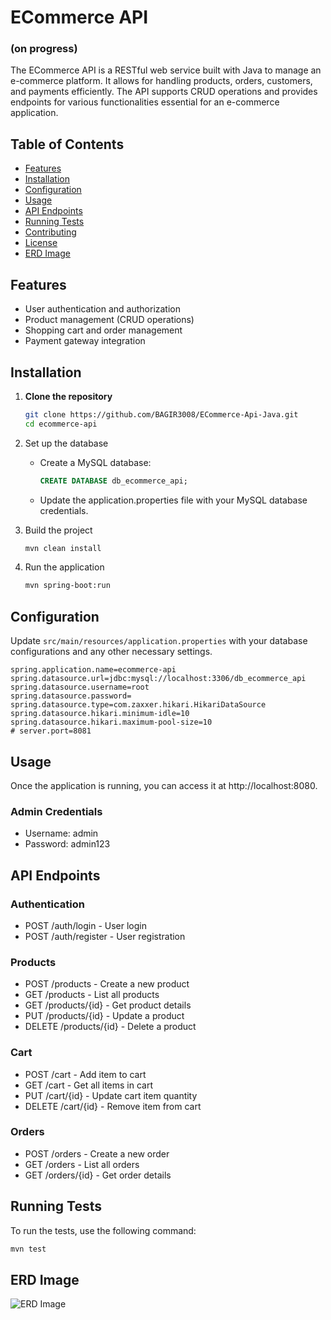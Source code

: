 # ECommerce API
### (on progress)

The ECommerce API is a RESTful web service built with Java to manage an e-commerce platform. It allows for handling products, orders, customers, and payments efficiently. The API supports CRUD operations and provides endpoints for various functionalities essential for an e-commerce application.

## Table of Contents

- [Features](#features)
- [Installation](#installation)
- [Configuration](#configuration)
- [Usage](#usage)
- [API Endpoints](#api-endpoints)
- [Running Tests](#running-tests)
- [Contributing](#contributing)
- [License](#license)
- [ERD Image](#erd-image)

## Features

- User authentication and authorization
- Product management (CRUD operations)
- Shopping cart and order management
- Payment gateway integration

## Installation

1. **Clone the repository**
   ```bash
   git clone https://github.com/BAGIR3008/ECommerce-Api-Java.git
   cd ecommerce-api
   ```

2. Set up the database
   - Create a MySQL database:
      ```sql
      CREATE DATABASE db_ecommerce_api;
      ```
   - Update the application.properties file with your MySQL database credentials.

3. Build the project
   ```bash
   mvn clean install
   ```

4. Run the application
   ```bash
   mvn spring-boot:run
   ```

## Configuration
Update `src/main/resources/application.properties` with your database configurations and any other necessary settings.

```properties
spring.application.name=ecommerce-api
spring.datasource.url=jdbc:mysql://localhost:3306/db_ecommerce_api
spring.datasource.username=root
spring.datasource.password=
spring.datasource.type=com.zaxxer.hikari.HikariDataSource
spring.datasource.hikari.minimum-idle=10
spring.datasource.hikari.maximum-pool-size=10
# server.port=8081
```

## Usage
Once the application is running, you can access it at http://localhost:8080.

### Admin Credentials
- Username: admin
- Password: admin123

## API Endpoints
### Authentication
- POST /auth/login - User login
- POST /auth/register - User registration
### Products
- POST /products - Create a new product
- GET /products - List all products
- GET /products/{id} - Get product details
- PUT /products/{id} - Update a product
- DELETE /products/{id} - Delete a product
### Cart
- POST /cart - Add item to cart
- GET /cart - Get all items in cart
- PUT /cart/{id} - Update cart item quantity
- DELETE /cart/{id} - Remove item from cart
### Orders
- POST /orders - Create a new order
- GET /orders - List all orders
- GET /orders/{id} - Get order details

## Running Tests
To run the tests, use the following command:
```bash
mvn test
```

## ERD Image
![ERD Image](./ERD.png)
